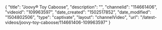 {
    "title": "Joovy&reg; Toy Caboose",
    "description": "",
    "channelid": "114661406",
    "videoid": "109963597",
    "date_created": "1502517852",
    "date_modified": "1504802506",
    "type": "captivate",
    "layout": "channelVideo",
    "url": "\/latest-videos\/joovy-toy-caboose\/114661406-109963597"
}